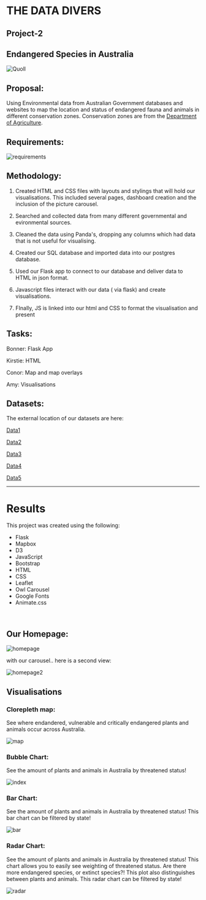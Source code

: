 # THE DATA DIVERS
## Project-2

## Endangered Species in Australia


![Quoll](images/quoll.jpg)


## Proposal: 
Using Environmental data from Australian Government databases and websites to map the location and status of endangered fauna and animals in different conservation zones. Conservation zones are from the [Department of Agriculture](https://data.gov.au/data/dataset/conservation-management-zones-of-australia). 

## Requirements: 

![requirements](images/requirements.png) 


## Methodology: 

1. Created HTML and CSS files with layouts and stylings that will hold our visualisations. This included several pages, dashboard creation and the inclusion of the picture carousel. 

2. Searched and collected data from many different governmental and evironmental sources. 

3. Cleaned the data using Panda's, dropping any columns which had data that is not useful for visualising.

4. Created our SQL database and imported data into our postgres database.

5. Used our Flask app to connect to our database and deliver data to HTML in json format. 

6. Javascript files interact with our data ( via flask) and create visualisations.

7. FInally, JS is linked into our html and CSS to format the visualisation and present




## Tasks: 

Bonner: Flask App 

Kirstie: HTML 

Conor: Map and map overlays 

Amy: Visualisations




## Datasets: 

The external location of our datasets are here: 

[Data1](https://services.slip.wa.gov.au/public/rest/services/SLIP_Public_Services/Environment/MapServer/23?f=pjson)

[Data2](https://data.gov.au/data/dataset/threatened-species-state-lists)

[Data3](https://getflywheel.com/layout/best-javascript-libraries-frameworks-2020/)

[Data4](http://www.environment.gov.au/cgi-bin/sprat/public/publicreports.pl?proc=species)

[Data5](https://www.environment.gov.au/sprat-public/action/report)


<hr>


# Results 

This project was created using the following:<br>
* Flask
* Mapbox
* D3
* JavaScript
* Bootstrap
* HTML
* CSS
* Leaflet
* Owl Carousel
* Google Fonts 
* Animate.css


<br>

## Our Homepage: 

![homepage](images/homepage2.png)<br>

with our carousel.. here is a second view: <br>

![homepage2](images/HOMEPAGE.png)<br>

## Visualisations 

### Clorepleth map: 
See where endandered, vulnerable and critically endangered plants and animals occur across Australia.

![map](images/EndangeredMap.png)<br>

### Bubble Chart: 

See the amount of plants and animals in Australia by threatened status! 

![index](images/bubble.png)<br>

 ### Bar Chart: 

See the amount of plants and animals in Australia by threatened status! This bar chart can be filtered by state!<br>

![bar](images/Bar.PNG)<br>

 ### Radar Chart: 

See the amount of plants and animals in Australia by threatened status! This chart allows you to easily see weighting of threatened status. Are there more endangered species, or extinct species?! This plot also distinguishes between plants and animals.  This radar chart can be filtered by state!<br>

![radar](images/Radar.PNG)<br>



